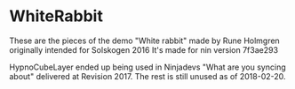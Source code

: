 # WhiteRabbit
These are the pieces of the demo "White rabbit" made by Rune Holmgren originally intended for Solskogen 2016  It's made for nin version 7f3ae293

HypnoCubeLayer ended up being used in Ninjadevs "What are you syncing about" delivered at Revision 2017. The rest is still unused as of 2018-02-20.
